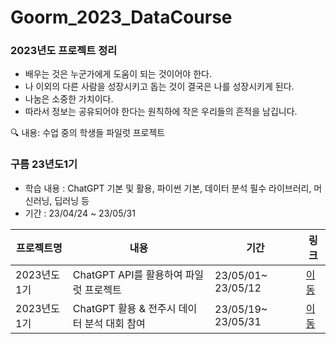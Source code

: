 # Goorm_2023_DataCourse
 
### 2023년도 프로젝트 정리

* 배우는 것은 누군가에게 도움이 되는 것이어야 한다. 
* 나 이외의 다른 사람을 성장시키고 돕는 것이 결국은 나를 성장시키게 된다. 
* 나눔은 소중한 가치이다.
* 따라서 정보는 공유되어야 한다는 원칙하에 작은 우리들의 흔적을 남깁니다.


🔍 내용: 수업 중의 학생들 파일럿 프로젝트
### 구름 23년도1기
 * 학습 내용 : ChatGPT 기본 및 활용, 파이썬 기본, 데이터 분석 필수 라이브러리, 머신러닝, 딥러닝 등
 * 기간 : 23/04/24 ~ 23/05/31

| 프로젝트명 | 내용 | 기간 | 링크 |
| --- | --- | --- | --- |
| 2023년도 1기 | ChatGPT API를 활용하여 파일럿 프로젝트 |23/05/01~ 23/05/12 | [이동](https://github.com/LDJWJ/Goorm_2023_DataCourse/tree/main/Goorm_01_01_Project_First)
| 2023년도 1기 | ChatGPT 활용 & 전주시 데이터 분석 대회 참여 |23/05/19~ 23/05/31 | [이동](https://github.com/LDJWJ/Goorm_2023_DataCourse/tree/main/Goorm_01_02_Project_Second)


